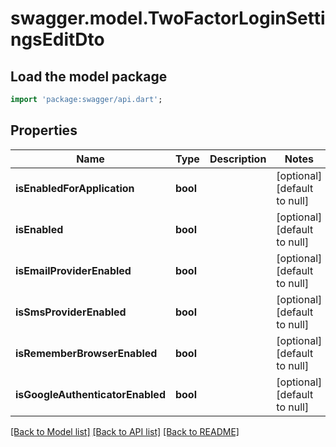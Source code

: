 # swagger.model.TwoFactorLoginSettingsEditDto

## Load the model package
```dart
import 'package:swagger/api.dart';
```

## Properties
Name | Type | Description | Notes
------------ | ------------- | ------------- | -------------
**isEnabledForApplication** | **bool** |  | [optional] [default to null]
**isEnabled** | **bool** |  | [optional] [default to null]
**isEmailProviderEnabled** | **bool** |  | [optional] [default to null]
**isSmsProviderEnabled** | **bool** |  | [optional] [default to null]
**isRememberBrowserEnabled** | **bool** |  | [optional] [default to null]
**isGoogleAuthenticatorEnabled** | **bool** |  | [optional] [default to null]

[[Back to Model list]](../README.md#documentation-for-models) [[Back to API list]](../README.md#documentation-for-api-endpoints) [[Back to README]](../README.md)


